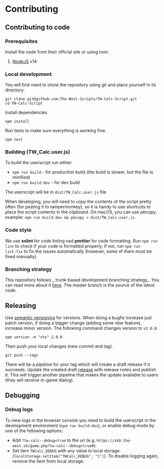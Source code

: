 # Contributing

## Contributing to code

### Prerequisites

Install the node from their official site or using nvm.

1. [NodeJS](https://nodejs.org/en/) v14

### Local development

You will first need to clone the repository using git and place yourself in its directory:

```shell
git clone git@github.com:The-West-Scripts/TW-Calc-Script.git
cd TW-Calc-Script
```

Install dependencies.

```shell
npm install
```

Run tests to make sure everything is working fine.

```shell
npm test
```

### Building (TW_Calc.user.js)

To build the userscript run either:

-   `npm run build` - for production build (the build is slower, but the file is minified)
-   `npm run build:dev` - for dev build

The userscript will be in `dist/TW_Calc.user.js` file.

When developing, you will need to copy the contents of the script pretty often (for pasting it to tampermonkey), so
it is handy to use shortcuts to place the script contents in the clipboard.
On macOS, you can use _pbcopy_, example: `npm run build:dev && pbcopy < dist/TW_Calc.user.js`.

### Code style

We use **eslint** for code linting nad **prettier** for code formatting.
Run `npm run lint` to check if your code is formatted properly, if not, run
`npm run lint:fix` to fix the issues automatically (however, some of them must be fixed manually).

### Branching strategy

This repository follows _ trunk-based development branching strategy_. You can read more about it [here](https://trunkbaseddevelopment.com/).
The master branch is the source of the latest code.

## Releasing

Use [semantic versioning](https://semver.org/) for versions. When doing a bugfix increase just patch version,
if doing a bigger change (adding some new feature), increase minor version.
The following command changes version to `v2.0.0`.

```shell
npm version -m "v%s" 2.0.0
```

Then push your local changes (new commit and tag).

```shell
git push --tags
```

There will be a pipeline for your tag which will create a draft release if it succeeds.
Update the created draft [release](https://github.com/timzatko/Sklearn-Nature-Inspired-Algorithms/releases) with release
notes and publish it. This will trigger another pipeline that makes the update available to users (they will receive
in-game dialog).

## Debugging

### Debug logs

To view logs in the browser console you need to build the userscript in the development environment (`npm run build:dev`),
or enable debug mode by one of the following options:

-   Add `?tw-calc--debug=true` to the url (e.g. `https://sk9.the-west.sk/game.php?tw-calc--debug=true#`).
-   Set item `TWCalc_DEBUG` with any value to local storage. (`localStorage.setItem("TWCalc_DEBUG", "1")`). To disable logging again, remove the item from local storage.
